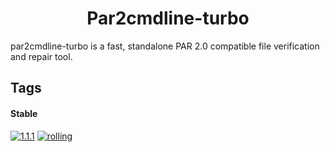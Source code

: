 <!---
NOTE: AUTO-GENERATED FILE
to edit this file, instead edit its template at: ./github/scripts/templates/container/README.md.j2
-->
<div align="center">

# Par2cmdline-turbo

</div>

par2cmdline-turbo is a fast, standalone PAR 2.0 compatible file verification and repair tool.

## Tags

#### Stable



[![1.1.1](https://img.shields.io/badge/1.1.1-blue?style=flat-square)](https://github.com/kflix-tv/containers/pkgs/container/par2cmdline-turbo/185973205?tag=1.1.1)
 [![rolling](https://img.shields.io/badge/rolling-green?style=flat-square)](https://github.com/kflix-tv/containers/pkgs/container/par2cmdline-turbo/185973205?tag=rolling)
